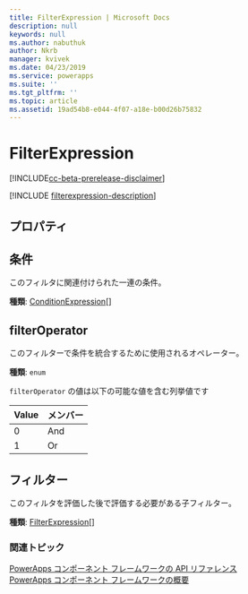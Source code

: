 ```yaml
---
title: FilterExpression | Microsoft Docs
description: null
keywords: null
ms.author: nabuthuk
author: Nkrb
manager: kvivek
ms.date: 04/23/2019
ms.service: powerapps
ms.suite: ''
ms.tgt_pltfrm: ''
ms.topic: article
ms.assetid: 19ad54b8-e044-4f07-a18e-b00d26b75832
---
```


# <a name="filterexpression"></a>FilterExpression

[!INCLUDE[cc-beta-prerelease-disclaimer](../../../includes/cc-beta-prerelease-disclaimer.md)]

[!INCLUDE [filterexpression-description](includes/filterexpression-description.md)]

## <a name="properties"></a>プロパティ

## <a name="conditions"></a>条件

このフィルタに関連付けられた一連の条件。

**種類**: [ConditionExpression](conditionexpression.md)[]

## <a name="filteroperator"></a>filterOperator

このフィルターで条件を統合するために使用されるオペレーター。

**種類**: `enum`

`filterOperator` の値は以下の可能な値を含む列挙値です

|Value|メンバー|
|--|--|
|0|And|
|1|Or|

## <a name="filters"></a>フィルター

このフィルタを評価した後で評価する必要がある子フィルター。

**種類**: [FilterExpression](filterexpression.md)[]<br />

### <a name="related-topics"></a>関連トピック

[PowerApps コンポーネント フレームワークの API リファレンス](../reference/index.md)<br/>
[PowerApps コンポーネント フレームワークの概要](../overview.md)